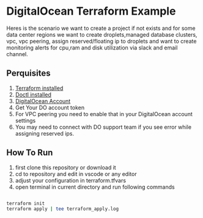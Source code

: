 # DigitalOcean Terraform Example

Heres is the scenario we want to create a project if not exists and for some data center regions we want to create droplets,managed database clusters, vpc, vpc peering, assign reserved/floating ip to droplets and want to create monitoring alerts for cpu,ram and disk utilization via slack and email channel.

## Perquisites

1. [Terraform installed](https://developer.hashicorp.com/terraform/install)
2. [Doctl installed](https://docs.digitalocean.com/reference/doctl/how-to/install/)
3. [DigitalOcean Account](https://m.do.co/c/bc188df73530)
4. Get Your DO account token
5. For VPC peering you need to enable that in your DigitalOcean account settings
6. You may need to connect with DO support team if you see error while assigning reserved ips.

## How To Run

1. first clone this repository or download it
2. cd to repository and edit in vscode or any editor
3. adjust your configuration in terraform.tfvars
4. open terminal in current directory and run following commands

```bash

terraform init
terraform apply | tee terraform_apply.log

```
